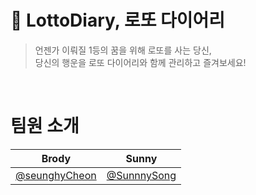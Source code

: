 # 🎉 LottoDiary, 로또 다이어리
> 언젠가 이뤄질 1등의 꿈을 위해 로또를 사는 당신, </br>
> 당신의 행운을 로또 다이어리와 함께 관리하고 즐겨보세요!

</br>

# 팀원 소개
| Brody        | Sunny         |
| ------------ | ------------- |
|[@seunghyCheon](https://github.com/seunghyunCheon) | [@SunnnySong](https://github.com/SunnnySong) |

</br>
